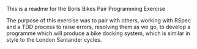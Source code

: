 This is a readme for the Boris Bikes Pair Programming Exercise

The purpose of this exercise was to pair with others, working with RSpec and a TDD process to raise errors, resolving them as we go, to develop a programme which will produce a bike docking system, which is similar in style to the London Santander cycles.
